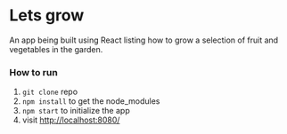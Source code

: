 Lets grow
=====================

An app being built using React listing how to grow a selection of fruit and vegetables in the garden.

### How to run

1. `git clone` repo
2. `npm install` to get the node_modules
3. `npm start` to initialize the app
4. visit [http://localhost:8080/](http://localhost:8080/)
